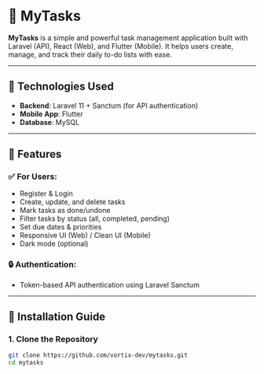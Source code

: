 # 📝 MyTasks

**MyTasks** is a simple and powerful task management application built with Laravel (API), React (Web), and Flutter (Mobile). It helps users create, manage, and track their daily to-do lists with ease.

---

## 🔧 Technologies Used

- **Backend**: Laravel 11 + Sanctum (for API authentication)
- **Mobile App**: Flutter
- **Database**: MySQL

---

## 📱 Features

### ✅ For Users:
- Register & Login
- Create, update, and delete tasks
- Mark tasks as done/undone
- Filter tasks by status (all, completed, pending)
- Set due dates & priorities
- Responsive UI (Web) / Clean UI (Mobile)
- Dark mode (optional)

### 🔒 Authentication:
- Token-based API authentication using Laravel Sanctum

---

## 🚀 Installation Guide

### 1. Clone the Repository

```bash
git clone https://github.com/vortix-dev/mytasks.git
cd mytasks
